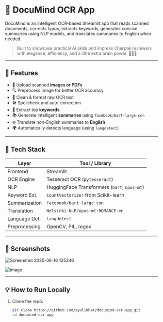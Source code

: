 # 🧠 DocuMind OCR App

DocuMind is an intelligent OCR-based Streamlit app that reads scanned documents, corrects typos, extracts keywords, generates concise summaries using NLP models, and translates summaries to English when needed.

> Built to showcase practical AI skills and impress Charpak reviewers with elegance, efficiency, and a little extra brain power. 🧼🧠✨

---

## 🚀 Features

- 📸 Upload scanned **images or PDFs**
- 🔍 Preprocess image for better OCR accuracy
- 🧽 Clean & format raw OCR text
- 🛠 Spellcheck and auto-correction
- 🧠 Extract top **keywords**
- 📚 Generate intelligent **summaries** using `facebook/bart-large-cnn`
- 🌐 Translate non-English summaries to **English**
- 🌍 Automatically detects language (using `langdetect`)

---

## 🧰 Tech Stack

| Layer         | Tool / Library                              |
| ------------- | -------------------------------------------- |
| Frontend      | Streamlit                                   |
| OCR Engine    | Tesseract OCR (`pytesseract`)                |
| NLP           | HuggingFace Transformers (`bart`, `opus-mt`) |
| Keyword Ext.  | `CountVectorizer` from Scikit-learn         |
| Summarization | `facebook/bart-large-cnn`                   |
| Translation   | `Helsinki-NLP/opus-mt-ROMANCE-en`           |
| Language Det. | `langdetect`                                |
| Preprocessing | OpenCV, PIL, regex                          |

---

## 📸 Screenshots
![Screenshot 2025-06-16 135346](https://github.com/user-attachments/assets/22d4c74a-1e43-47ee-88fc-8ae8c7abc687)

![image](https://github.com/user-attachments/assets/a9df50b4-4ab6-43c1-8b79-bc90bea0f255)


---

## 💡 How to Run Locally

1. Clone the repo:
   ```bash
   git clone https://github.com/ayulikhar/documind-ocr-app.git
   cd documind-ocr-app
